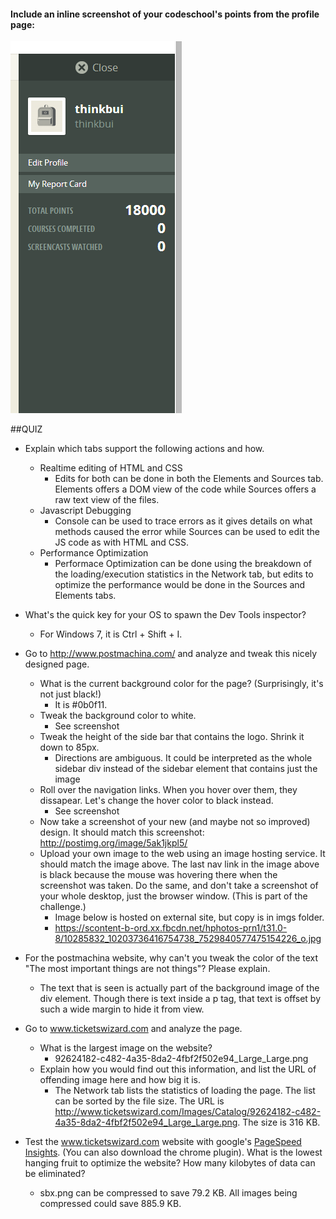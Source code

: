 #### Include an inline screenshot of your codeschool's points from the profile page:

<img src="imgs/points.png" />
<!-- Modify the Markdown to include your answers. Don't delete the questions! -->

##QUIZ
* Explain which tabs support the following actions and how.
  * Realtime editing of HTML and CSS 
	* Edits for both can be done in both the Elements and Sources tab.  Elements offers a DOM view of the code while Sources offers a raw text view of the files.
  * Javascript Debugging
	* Console can be used to trace errors as it gives details on what methods caused the error while Sources can be used to edit the JS code as with HTML and CSS.
  * Performance Optimization 
	* Performace Optimization can be done using the breakdown of the loading/execution statistics in the Network tab, but edits to optimize the performance would be done in the Sources and Elements tabs.

* What's the quick key for your OS to spawn the Dev Tools inspector?
	* For Windows 7, it is Ctrl + Shift + I.

* Go to http://www.postmachina.com/ and analyze and tweak this nicely designed page.
  * What is the current background color for the page?  (Surprisingly, it's not just black!)
	* It is #0b0f11.
  * Tweak the background color to white.
	* See screenshot
  * Tweak the height of the side bar that contains the logo.  Shrink it down to 85px.
	* Directions are ambiguous.  It could be interpreted as the whole sidebar div instead of the sidebar element that contains just the image
  * Roll over the navigation links.  When you hover over them, they dissapear.  Let's change the hover color to black instead.
	* See screenshot
  * Now take a screenshot of your new (and maybe not so improved) design.  It should match this screenshot: http://postimg.org/image/5ak1jkpl5/
  * Upload your own image to the web using an image hosting service.  It should match the image above. The last nav link in the image above is black because the mouse was hovering there when the screenshot was taken. Do the same, and don't take a screenshot of your whole desktop, just the browser window. (This is part of the challenge.)
	* Image below is hosted on external site, but copy is in imgs folder.
	* https://scontent-b-ord.xx.fbcdn.net/hphotos-prn1/t31.0-8/10285832_10203736416754738_7529840577475154226_o.jpg

* For the postmachina website, why can't you tweak the color of the text "The most important things are not things"?  Please explain.
	* The text that is seen is actually part of the background image of the div element.  Though there is text inside a p tag, that text is offset by such a wide margin to hide it from view.

* Go to www.ticketswizard.com and analyze the page.  
  * What is the largest image on the website? 
	* 92624182-c482-4a35-8da2-4fbf2f502e94_Large_Large.png
  * Explain how you would find out this information, and list the URL of offending image here and how big it is.
	* The Network tab lists the statistics of loading the page.  The list can be sorted by the file size.  The URL is http://www.ticketswizard.com/Images/Catalog/92624182-c482-4a35-8da2-4fbf2f502e94_Large_Large.png.  The size is 316 KB.

* Test the www.ticketswizard.com website with google's [PageSpeed Insights](http://www.ticketswizard.com/).  (You can also download the chrome plugin).  What is the lowest hanging fruit to optimize the website?  How many kilobytes of data can be eliminated?
	* sbx.png can be compressed to save 79.2 KB.  All images being compressed could save 885.9 KB.